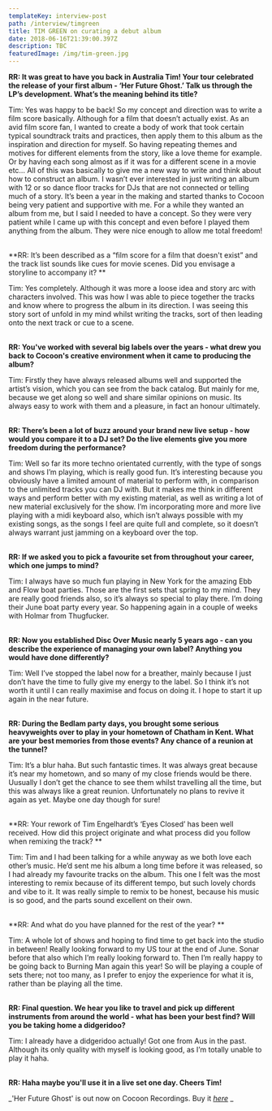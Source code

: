 ```yaml
---
templateKey: interview-post
path: /interview/timgreen
title: TIM GREEN on curating a debut album
date: 2018-06-16T21:39:00.397Z
description: TBC
featuredImage: /img/tim-green.jpg
---
```

**RR: It was great to have you back in Australia Tim! Your tour celebrated the release of your first album - ‘Her Future Ghost.’ Talk us through the LP’s development. What’s the meaning behind its title?**

Tim: Yes was happy to be back! So my concept and direction was to write a film score basically. Although for a film that doesn’t actually exist. As an avid film score fan, I wanted to create a body of work that took certain typical soundtrack traits and practices, then apply them to this album as the inspiration and direction for myself. So having repeating themes and motives for different elements from the story, like a love theme for example. Or by having each song almost as if it was for a different scene in a movie etc… All of this was basically to give me a new way to write and think about how to construct an album. I wasn’t ever interested in just writing an album with 12 or so dance floor tracks for DJs that are not connected or telling much of a story. It’s been a year in the making and started thanks to Cocoon being very patient and supportive with me. For a while they wanted an album from me, but I said I needed to have a concept. So they were very patient while I came up with this concept and even before I played them anything from the album. They were nice enough to allow me total freedom! 
<br><br>

**RR: It’s been described as a “film score for a film that doesn't exist” and the track list sounds like cues for movie scenes. Did you envisage a storyline to accompany it? **

Tim: Yes completely. Although it was more a loose idea and story arc with characters involved. This was how I was able to piece together the tracks and know where to progress the album in its direction. I was seeing this story sort of unfold in my mind whilst writing the tracks, sort of then leading onto the next track or cue to a scene. 
<br><br>

**RR: You've worked with several big labels over the years - what drew you back to Cocoon's creative environment when it came to producing the album?**

Tim: Firstly they have always released albums well and supported the artist’s vision, which you can see from the back catalog.  But mainly for me, because we get along so well and share similar opinions on music. Its always easy to work with them and a pleasure, in fact an honour ultimately. 
<br><br>

**RR: There’s been a lot of buzz around your brand new live setup - how would you compare it to a DJ set? Do the live elements give you more freedom during the performance?**

Tim: Well so far its more techno orientated currently, with the type of songs and shows I’m playing, which is really good fun. It’s interesting because you obviously have a limited amount of material to perform with, in comparison to the unlimited tracks you can DJ with. But it makes me think in different ways and perform better with my existing material, as well as writing a lot of new material exclusively for the show. I’m incorporating more and more live playing with a midi keyboard also, which isn’t always possible with my existing songs, as the songs I feel are quite full and complete, so it doesn’t always warrant just jamming on a keyboard over the top. 
<br><br>

**RR: If we asked you to pick a favourite set from throughout your career, which one jumps to mind?**

Tim: I always have so much fun playing in New York for the amazing Ebb and Flow boat parties. Those are the first sets that spring to my mind. They are really good friends also, so it’s always so special to play there. I’m doing their June boat party every year. So happening again in a couple of weeks with Holmar from Thugfucker. 
<br><br>

**RR: Now you established Disc Over Music nearly 5 years ago - can you describe the experience of managing your own label?  Anything you would have done differently?**

Tim: Well I’ve stopped the label now for a breather, mainly because I just don’t have the time to fully give my energy to the label. So I think it’s not worth it until I can really maximise and focus on doing it. I hope to start it up again in the near future.
<br><br>

**RR: During the Bedlam party days, you brought some serious heavyweights over to play in your hometown of Chatham in Kent. What are your best memories from those events? Any chance of a reunion at the tunnel?**

Tim: It’s a blur haha. But such fantastic times. It was always great because it’s near my hometown, and so many of my close friends would be there. Uusually I don’t get the chance to see them whilst travelling all the time, but this was always like a great reunion. Unfortunately no plans to revive it again as yet. Maybe one day though for sure!
<br><br>

**RR: Your rework of Tim Engelhardt’s ‘Eyes Closed’ has been well received. How did this project originate and what process did you follow when remixing the track? **

Tim: Tim and I had been talking for a while anyway as we both love each other’s music. He’d sent me his album a long time before it was released, so I had already my favourite tracks on the album. This one I felt was the most interesting to remix because of its different tempo, but such lovely chords and vibe to it. It was really simple to remix to be honest, because his music is so good, and the parts sound excellent on their own.
<br><br>

**RR: And what do you have planned for the rest of the year? **

Tim: A whole lot of shows and hoping to find time to get back into the studio in between! Really looking forward to my US tour at the end of June. Sonar before that also which I’m really looking forward to. Then I’m really happy to be going back to Burning Man again this year! So will be playing a couple of sets there; not too many, as I prefer to enjoy the experience for what it is, rather than be playing all the time.
<br><br>

**RR: Final question. We hear you like to travel and pick up different instruments from around the world - what has been your best find? Will you be taking home a didgeridoo?**

Tim: I already have a didgeridoo actually! Got one from Aus in the past. Although its only quality with myself is looking good, as I’m totally unable to play it haha.
<br><br>

**RR: Haha maybe you'll use it in a live set one day. Cheers Tim!**

_'Her Future Ghost' is out now on Cocoon Recordings. Buy it _[_here_](https://www.beatport.com/release/her-future-ghost/2269137)_ _

